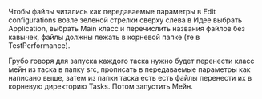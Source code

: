 Чтобы файлы читались как передаваемые параметры в Edit configurations возле зеленой стрелки сверху слева в Идее выбрать Application,
выбрать Main класс и перечислить названия файлов без кавычек,
файлы должны лежать в корневой папке (те в TestPerformance).


Грубо говоря для запуска каждого таска нужно будет перенести класс мейн из таска в папку src, прописать в передаваемые параметры как написано выше,
затем из папки таска есть есть файлы перенести их в корневую директорию Tasks. Потом запустить Мейн.
